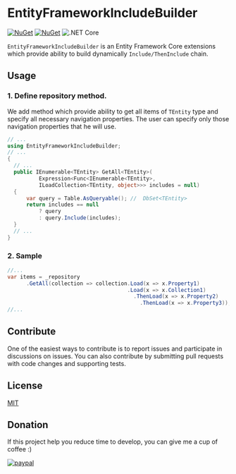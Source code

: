 # EntityFrameworkIncludeBuilder

[![NuGet](https://img.shields.io/badge/nuget-v3.0.0-blue)](https://www.nuget.org/packages/EntityFrameworkIncludeBuilder/3.0.0)
[![NuGet](https://img.shields.io/github/license/dorohin/EntityFrameworkIncludeBuilder)](https://github.com/dorohin/EntityFrameworkIncludeBuilder/blob/core3/LICENSE)
![.NET Core](https://github.com/dorohin/EntityFrameworkIncludeBuilder/workflows/.NET%20Core/badge.svg)

`EntityFrameworkIncludeBuilder` is an Entity Framework Core extensions which provide ability to build dynamically `Include/ThenInclude` chain.

## Usage
### 1. Define repository method.
We add method which provide ability to get all items of `TEntity` type and specify all necessary navigation properties. The user can specify only those navigation properties that he will use.


```csharp
// ...
using EntityFrameworkIncludeBuilder;
// ...
{
  // ...
  public IEnumerable<TEntity> GetAll<TEntity>(
          Expression<Func<IEnumerable<TEntity>, 
          ILoadCollection<TEntity, object>>> includes = null)
  {
      var query = Table.AsQueryable(); //  DbSet<TEntity>
      return includes == null
          ? query
          : query.Include(includes);
  }
  // ...
}
```
### 2. Sample
```csharp
//...
var items = _repository
      .GetAll(collection => collection.Load(x => x.Property1)
                                      .Load(x => x.Collection1)
                                        .ThenLoad(x => x.Property2)
                                          .ThenLoad(x => x.Property3));
//...
```

## Contribute

One of the easiest ways to contribute is to report issues and participate in discussions on issues. You can also contribute by submitting pull requests with code changes and supporting tests.

## License

[MIT](https://github.com/dorohin/EntityFrameworkIncludeBuilder/blob/master/LICENSE)

## Donation
If this project help you reduce time to develop, you can give me a cup of coffee :) 

[![paypal](https://www.paypalobjects.com/en_US/i/btn/btn_donateCC_LG.gif)](https://www.paypal.com/cgi-bin/webscr?cmd=_s-xclick&hosted_button_id=2XKUL52KAA8Q8&source=url)

